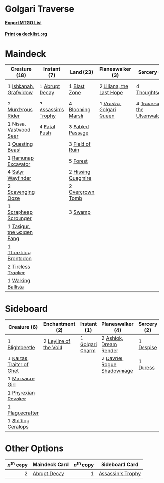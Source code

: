 # Golgari Traverse

#### [Export MTGO List](../collection/Golgari%20Traverse/Golgari%20Traverse.txt)
#### [Print on decklist.org](http://decklist.org/?deckmain=1%09Abrupt%20Decay%0A2%09Assassin's%20Trophy%0A1%09Blast%20Zone%0A4%09Blooming%20Marsh%0A3%09Fabled%20Passage%0A4%09Fatal%20Push%0A3%09Field%20of%20Ruin%0A5%09Forest%0A2%09Hissing%20Quagmire%0A1%09Ishkanah,%20Grafwidow%0A2%09Liliana,%20the%20Last%20Hope%0A2%09Murderous%20Rider%0A1%09Nissa,%20Vastwood%20Seer%0A2%09Overgrown%20Tomb%0A1%09Polukranos,%20Unchained%0A1%09Questing%20Beast%0A1%09Ramunap%20Excavator%0A4%09Satyr%20Wayfinder%0A2%09Scavenging%20Ooze%0A1%09Scrapheap%20Scrounger%0A3%09Swamp%0A1%09Tasigur,%20the%20Golden%20Fang%0A4%09Thoughtseize%0A1%09Thrashing%20Brontodon%0A2%09Tireless%20Tracker%0A4%09Traverse%20the%20Ulvenwald%0A1%09Vraska,%20Golgari%20Queen%0A1%09Walking%20Ballista&deckside=2%09Ashiok,%20Dream%20Render%0A1%09Blightbeetle%0A2%09Davriel,%20Rogue%20Shadowmage%0A1%09Despise%0A1%09Duress%0A1%09Golgari%20Charm%0A1%09Kalitas,%20Traitor%20of%20Ghet%0A2%09Leyline%20of%20the%20Void%0A1%09Massacre%20Girl%0A1%09Phyrexian%20Revoker%0A1%09Plaguecrafter%0A1%09Shifting%20Ceratops)
# Maindeck

|                                            Creature (18)                                            |                                         Instant (7)                                          |                                          Land (23)                                          |                                         Planeswalker (3)                                          |                                            Sorcery (8)                                            |      Unknown (1)      |
|-----------------------------------------------------------------------------------------------------|----------------------------------------------------------------------------------------------|---------------------------------------------------------------------------------------------|---------------------------------------------------------------------------------------------------|---------------------------------------------------------------------------------------------------|-----------------------|
|1 [Ishkanah, Grafwidow](http://gatherer.wizards.com/Pages/Card/Details.aspx?multiverseid=414463)     |1 [Abrupt Decay](http://gatherer.wizards.com/Pages/Card/Details.aspx?multiverseid=456061)     |1 [Blast Zone](http://gatherer.wizards.com/Pages/Card/Details.aspx?multiverseid=461171)      |2 [Liliana, the Last Hope](http://gatherer.wizards.com/Pages/Card/Details.aspx?multiverseid=414388)|4 [Thoughtseize](http://gatherer.wizards.com/Pages/Card/Details.aspx?multiverseid=438676)          |1 Polukranos, Unchained|
|2 [Murderous Rider](http://gatherer.wizards.com/Pages/Card/Details.aspx?multiverseid=473059)         |2 [Assassin's Trophy](http://gatherer.wizards.com/Pages/Card/Details.aspx?multiverseid=452902)|4 [Blooming Marsh](http://gatherer.wizards.com/Pages/Card/Details.aspx?multiverseid=417816)  |1 [Vraska, Golgari Queen](http://gatherer.wizards.com/Pages/Card/Details.aspx?multiverseid=452963) |4 [Traverse the Ulvenwald](http://gatherer.wizards.com/Pages/Card/Details.aspx?multiverseid=409998)|                       |
|1 [Nissa, Vastwood Seer](http://gatherer.wizards.com/Pages/Card/Details.aspx?multiverseid=398438)    |4 [Fatal Push](http://gatherer.wizards.com/Pages/Card/Details.aspx?multiverseid=423724)       |3 [Fabled Passage](http://gatherer.wizards.com/Pages/Card/Details.aspx?multiverseid=473206)  |                                                                                                   |                                                                                                   |                       |
|1 [Questing Beast](http://gatherer.wizards.com/Pages/Card/Details.aspx?multiverseid=473133)          |                                                                                              |3 [Field of Ruin](http://gatherer.wizards.com/Pages/Card/Details.aspx?multiverseid=435415)   |                                                                                                   |                                                                                                   |                       |
|1 [Ramunap Excavator](http://gatherer.wizards.com/Pages/Card/Details.aspx?multiverseid=430818)       |                                                                                              |5 [Forest](http://gatherer.wizards.com/Pages/Card/Details.aspx?multiverseid=439860)          |                                                                                                   |                                                                                                   |                       |
|4 [Satyr Wayfinder](http://gatherer.wizards.com/Pages/Card/Details.aspx?multiverseid=378508)         |                                                                                              |2 [Hissing Quagmire](http://gatherer.wizards.com/Pages/Card/Details.aspx?multiverseid=407681)|                                                                                                   |                                                                                                   |                       |
|2 [Scavenging Ooze](http://gatherer.wizards.com/Pages/Card/Details.aspx?multiverseid=420783)         |                                                                                              |2 [Overgrown Tomb](http://gatherer.wizards.com/Pages/Card/Details.aspx?multiverseid=405103)  |                                                                                                   |                                                                                                   |                       |
|1 [Scrapheap Scrounger](http://gatherer.wizards.com/Pages/Card/Details.aspx?multiverseid=417804)     |                                                                                              |3 [Swamp](http://gatherer.wizards.com/Pages/Card/Details.aspx?multiverseid=439858)           |                                                                                                   |                                                                                                   |                       |
|1 [Tasigur, the Golden Fang](http://gatherer.wizards.com/Pages/Card/Details.aspx?multiverseid=391937)|                                                                                              |                                                                                             |                                                                                                   |                                                                                                   |                       |
|1 [Thrashing Brontodon](http://gatherer.wizards.com/Pages/Card/Details.aspx?multiverseid=456570)     |                                                                                              |                                                                                             |                                                                                                   |                                                                                                   |                       |
|2 [Tireless Tracker](http://gatherer.wizards.com/Pages/Card/Details.aspx?multiverseid=409997)        |                                                                                              |                                                                                             |                                                                                                   |                                                                                                   |                       |
|1 [Walking Ballista](http://gatherer.wizards.com/Pages/Card/Details.aspx?multiverseid=423848)        |                                                                                              |                                                                                             |                                                                                                   |                                                                                                   |                       |


# Sideboard

|                                            Creature (6)                                             |                                        Enchantment (2)                                         |                                       Instant (1)                                        |                                           Planeswalker (4)                                           |                                    Sorcery (2)                                     |
|-----------------------------------------------------------------------------------------------------|------------------------------------------------------------------------------------------------|------------------------------------------------------------------------------------------|------------------------------------------------------------------------------------------------------|------------------------------------------------------------------------------------|
|1 [Blightbeetle](http://gatherer.wizards.com/Pages/Card/Details.aspx?multiverseid=466841)            |2 [Leyline of the Void](http://gatherer.wizards.com/Pages/Card/Details.aspx?multiverseid=107682)|1 [Golgari Charm](http://gatherer.wizards.com/Pages/Card/Details.aspx?multiverseid=405245)|2 [Ashiok, Dream Render](http://gatherer.wizards.com/Pages/Card/Details.aspx?multiverseid=461155)     |1 [Despise](http://gatherer.wizards.com/Pages/Card/Details.aspx?multiverseid=386517)|
|1 [Kalitas, Traitor of Ghet](http://gatherer.wizards.com/Pages/Card/Details.aspx?multiverseid=407596)|                                                                                                |                                                                                          |2 [Davriel, Rogue Shadowmage](http://gatherer.wizards.com/Pages/Card/Details.aspx?multiverseid=461010)|1 [Duress](http://gatherer.wizards.com/Pages/Card/Details.aspx?multiverseid=14557)  |
|1 [Massacre Girl](http://gatherer.wizards.com/Pages/Card/Details.aspx?multiverseid=461026)           |                                                                                                |                                                                                          |                                                                                                      |                                                                                    |
|1 [Phyrexian Revoker](http://gatherer.wizards.com/Pages/Card/Details.aspx?multiverseid=383343)       |                                                                                                |                                                                                          |                                                                                                      |                                                                                    |
|1 [Plaguecrafter](http://gatherer.wizards.com/Pages/Card/Details.aspx?multiverseid=452832)           |                                                                                                |                                                                                          |                                                                                                      |                                                                                    |
|1 [Shifting Ceratops](http://gatherer.wizards.com/Pages/Card/Details.aspx?multiverseid=466948)       |                                                                                                |                                                                                          |                                                                                                      |                                                                                    |


# Other Options

|*n*<sup>th</sup> copy|                                     Maindeck Card                                     |*n*<sup>th</sup> copy|                                       Sideboard Card                                       |
|--------------------:|---------------------------------------------------------------------------------------|--------------------:|--------------------------------------------------------------------------------------------|
|                    2|[Abrupt Decay](http://gatherer.wizards.com/Pages/Card/Details.aspx?multiverseid=456061)|                    1|[Assassin's Trophy](http://gatherer.wizards.com/Pages/Card/Details.aspx?multiverseid=452902)|

